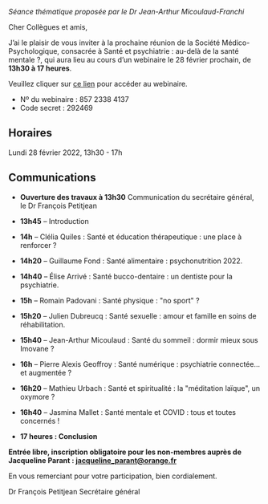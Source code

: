 _Séance thématique proposée par le Dr Jean-Arthur Micoulaud-Franchi_

Cher Collègues et amis,

J’ai le plaisir de vous inviter à la prochaine réunion de la Société Médico-Psychologique,
consacrée à Santé et psychiatrie : au-delà de la santé mentale ?, qui aura lieu au cours d’un webinaire
le 28 février prochain, de **13h30 à 17 heures**.

Veuillez cliquer sur [ce lien](https://us02web.zoom.us/j/85723384137?pwd=b20yeEZKTWc3RG5oWXFRMXY2TnB0UT09) pour accéder au webinaire.
- Nº du webinaire : 857 2338 4137
- Code secret : 292469

## Horaires
Lundi 28 février 2022, 13h30 - 17h

## Communications

- **Ouverture des travaux à 13h30**
Communication du secrétaire général, le Dr François Petitjean

- **13h45** – Introduction 
- **14h** – Clélia Quiles : Santé et éducation thérapeutique : une place à renforcer ?
- **14h20** – Guillaume Fond : Santé alimentaire : psychonutrition 2022.
- **14h40** – Élise Arrivé : Santé bucco-dentaire : un dentiste pour la psychiatrie.
- **15h** – Romain Padovani : Santé physique : &quot;no sport&quot; ?
- **15h20** – Julien Dubreucq : Santé sexuelle : amour et famille en soins de réhabilitation.
- **15h40** – Jean-Arthur Micoulaud : Santé du sommeil : dormir mieux sous Imovane ?
- **16h** – Pierre Alexis Geoffroy : Santé numérique : psychiatrie connectée... et augmentée ?
- **16h20** – Mathieu Urbach : Santé et spiritualité : la &quot;méditation laïque&quot;, un oxymore ?
- **16h40** – Jasmina Mallet : Santé mentale et COVID : tous et toutes concernés !
- **17 heures : Conclusion**

**Entrée libre, inscription obligatoire pour les non-membres auprès de Jacqueline Parant : jacqueline_parant@orange.fr**

En vous remerciant pour votre participation, bien cordialement.

Dr François Petitjean
Secrétaire général
